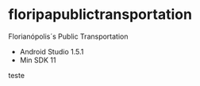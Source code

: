 ﻿# floripapublictransportation
Florianópolis´s Public Transportation

- Android Studio 1.5.1
- Min SDK 11

teste